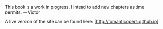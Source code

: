This book is a work in progress. I intend to add new chapters as time permits.
-- Victor

A live version of the site can be found here: [http://romanticopera.github.io]
